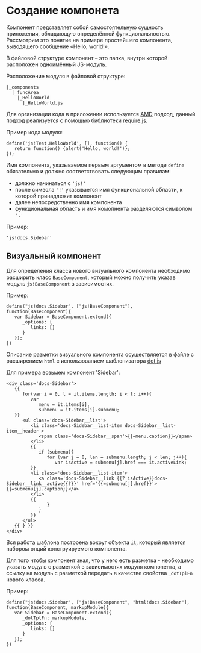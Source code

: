# Создание компонета

Компонент представляет собой самостоятельную сущность приложения, обладающую определённой функциональностью.
Рассмотрим это понятие на примере простейшего компонента, выводящего сообщение «Hello, world!».

В файловой структуре компонент – это папка, внутри которой расположен одноимённый JS-модуль.

Расположение модуля в файловой структуре:

    |_components
      |_funcArea
        |_HelloWorld
          |_HelloWorld.js

Для организации кода в приложении используется [AMD](http://en.wikipedia.org/wiki/Asynchronous_module_definition) подход,
данный подход реализуется с помощью библиотеки [require.js](http://requirejs.org/).

Пример кода модуля:

    define('js!Test.HelloWorld', [], function() {
       return function() {alert('Hello, world!')};
    });

Имя компонента, указываемое первым аргументом в методе `define` обязательно и должно соответствовать следующим правилам:
- должно начинаться с `'js!'`
- после символа `'!'` указывается имя функциональной области, к которой принадлежит компонент
- далее непосредственно имя компонента
- функциональная область и имя комопнента разделяются символом `'.'`

Пример:

    'js!docs.Sidebar'

## Визуальный компонент

Для определения класса нового визуального компонента необходимо расширить класс `BaseComponent`, который можно получить
указав модуль `js!BaseComponent` в зависимостях.

Пример:

    define("js!docs.Sidebar", ["js!BaseComponent"], function(BaseComponent){
       var Sidebar = BaseComponent.extend({
          _options: {
             links: []
          }
       });
    })

Описание разметки визуального компонента осуществляется в файле с расширением `html`
с использованием шаблонизатора [dot.js](http://olado.github.io/doT/index.html)


Для примера возьмем компонент 'Sidebar':


    <div class='docs-Sidebar'>
       {{
          for(var i = 0, l = it.items.length; i < l; i++){
             var
                menu = it.items[i],
                submenu = it.items[i].submenu;
       }}
          <ul class='docs-Sidebar__list'>
             <li class='docs-Sidebar__list-item docs-Sidebar__list-item__header'>
                <span class='docs-Sidebar__span'>{{=menu.caption}}</span>
             </li>
             {{
                if (submenu){
                   for (var j = 0, len = submenu.length; j < len; j++){
                      var isActive = submenu[j].href === it.activeLink;
             }}
             <li class='docs-Sidebar__list-item'>
                <a class='docs-Sidebar__link {{? isActive}}docs-Sidebar__link__active{{?}}' href='{{=submenu[j].href}}'>{{=submenu[j].caption}}</a>
             </li>
             {{
                   }
                }
             }}
          </ul>
       {{ } }}
    </div>

Вся работа шаблона построена вокруг объекта `it`, который является набором опций конструируемого компонента.

Для того чтобы компонент знал, что у него есть разметка - необходимо указать модуль с разметкой в зависимостях
модуля компонента, а ссылку на модуль с разметкой передать в качестве свойства `_dotTplFn` нового класса.

Пример:

    define("js!docs.Sidebar", ["js!BaseComponent", "html!docs.Sidebar"], function(BaseComponent, markupModule){
       var Sidebar = BaseComponent.extend({
          _dotTplFn: markupModule,
          _options: {
             links: []
          }
       });
    })
